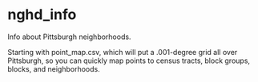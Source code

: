 # nghd_info
Info about Pittsburgh neighborhoods.

Starting with point_map.csv, which will put a .001-degree grid all over Pittsburgh,
so you can quickly map points to census tracts, block groups, blocks, and neighborhoods.
